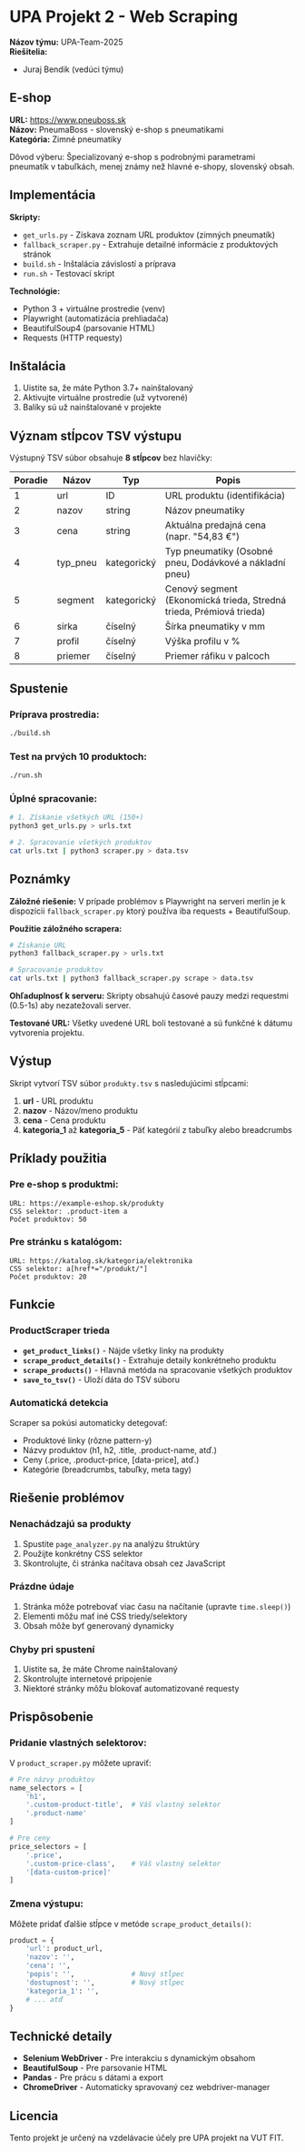 # UPA Projekt 2 - Web Scraping

**Názov týmu:** UPA-Team-2025  
**Riešitelia:** 
- Juraj Bendik (vedúci týmu)

## E-shop

**URL:** https://www.pneuboss.sk  
**Názov:** PneumaBoss - slovenský e-shop s pneumatikami  
**Kategória:** Zimné pneumatiky  

Dôvod výberu: Špecializovaný e-shop s podrobnými parametrami pneumatík v tabuľkách, menej známy než hlavné e-shopy, slovenský obsah.

## Implementácia

**Skripty:**
- `get_urls.py` - Získava zoznam URL produktov (zimných pneumatík)
- `fallback_scraper.py` - Extrahuje detailné informácie z produktových stránok
- `build.sh` - Inštalácia závislostí a príprava
- `run.sh` - Testovací skript

**Technológie:**
- Python 3 + virtuálne prostredie (venv)
- Playwright (automatizácia prehliadača)
- BeautifulSoup4 (parsovanie HTML)
- Requests (HTTP requesty)

## Inštalácia

1. Uistite sa, že máte Python 3.7+ nainštalovaný
2. Aktivujte virtuálne prostredie (už vytvorené)
3. Balíky sú už nainštalované v projekte

## Význam stĺpcov TSV výstupu

Výstupný TSV súbor obsahuje **8 stĺpcov** bez hlavičky:

| Poradie | Názov | Typ | Popis |
|---------|-------|-----|--------|
| 1 | url | ID | URL produktu (identifikácia) |
| 2 | nazov | string | Názov pneumatiky |
| 3 | cena | string | Aktuálna predajná cena (napr. "54,83 €") |
| 4 | typ_pneu | kategorický | Typ pneumatiky (Osobné pneu, Dodávkové a nákladní pneu) |
| 5 | segment | kategorický | Cenový segment (Ekonomická trieda, Stredná trieda, Prémiová trieda) |
| 6 | sirka | číselný | Šírka pneumatiky v mm |
| 7 | profil | číselný | Výška profilu v % |
| 8 | priemer | číselný | Priemer ráfiku v palcoch |

## Spustenie

### Príprava prostredia:
```bash
./build.sh
```

### Test na prvých 10 produktoch:
```bash  
./run.sh
```

### Úplné spracovanie:
```bash
# 1. Získanie všetkých URL (150+)
python3 get_urls.py > urls.txt

# 2. Spracovanie všetkých produktov
cat urls.txt | python3 scraper.py > data.tsv
```

## Poznámky

**Záložné riešenie:** V prípade problémov s Playwright na serveri merlin je k dispozícii `fallback_scraper.py` ktorý používa iba requests + BeautifulSoup.

**Použitie záložného scrapera:**
```bash
# Získanie URL
python3 fallback_scraper.py > urls.txt

# Spracovanie produktov  
cat urls.txt | python3 fallback_scraper.py scrape > data.tsv
```

**Ohľaduplnosť k serveru:** Skripty obsahujú časové pauzy medzi requestmi (0.5-1s) aby nezatežovali server.

**Testované URL:** Všetky uvedené URL boli testované a sú funkčné k dátumu vytvorenia projektu.

## Výstup

Skript vytvorí TSV súbor `produkty.tsv` s nasledujúcimi stĺpcami:

1. **url** - URL produktu
2. **nazov** - Názov/meno produktu
3. **cena** - Cena produktu
4. **kategoria_1** až **kategoria_5** - Päť kategórií z tabuľky alebo breadcrumbs

## Príklady použitia

### Pre e-shop s produktmi:
```
URL: https://example-eshop.sk/produkty
CSS selektor: .product-item a
Počet produktov: 50
```

### Pre stránku s katalógom:
```
URL: https://katalog.sk/kategoria/elektronika
CSS selektor: a[href*="/produkt/"]
Počet produktov: 20
```

## Funkcie

### ProductScraper trieda

- **`get_product_links()`** - Nájde všetky linky na produkty
- **`scrape_product_details()`** - Extrahuje detaily konkrétneho produktu
- **`scrape_products()`** - Hlavná metóda na spracovanie všetkých produktov
- **`save_to_tsv()`** - Uloží dáta do TSV súboru

### Automatická detekcia

Scraper sa pokúsi automaticky detegovať:
- Produktové linky (rôzne pattern-y)
- Názvy produktov (h1, h2, .title, .product-name, atď.)
- Ceny (.price, .product-price, [data-price], atď.)
- Kategórie (breadcrumbs, tabuľky, meta tagy)

## Riešenie problémov

### Nenachádzajú sa produkty
1. Spustite `page_analyzer.py` na analýzu štruktúry
2. Použijte konkrétny CSS selektor
3. Skontrolujte, či stránka načítava obsah cez JavaScript

### Prázdne údaje
1. Stránka môže potrebovať viac času na načítanie (upravte `time.sleep()`)
2. Elementi môžu mať iné CSS triedy/selektory
3. Obsah môže byť generovaný dynamicky

### Chyby pri spustení
1. Uistite sa, že máte Chrome nainštalovaný
2. Skontrolujte internetové pripojenie
3. Niektoré stránky môžu blokovať automatizované requesty

## Prispôsobenie

### Pridanie vlastných selektorov:

V `product_scraper.py` môžete upraviť:

```python
# Pre názvy produktov
name_selectors = [
    'h1',
    '.custom-product-title',  # Váš vlastný selektor
    '.product-name'
]

# Pre ceny
price_selectors = [
    '.price',
    '.custom-price-class',    # Váš vlastný selektor
    '[data-custom-price]'
]
```

### Zmena výstupu:

Môžete pridať ďalšie stĺpce v metóde `scrape_product_details()`:

```python
product = {
    'url': product_url,
    'nazov': '',
    'cena': '',
    'popis': '',              # Nový stĺpec
    'dostupnost': '',         # Nový stĺpec
    'kategoria_1': '',
    # ... atď
}
```

## Technické detaily

- **Selenium WebDriver** - Pre interakciu s dynamickým obsahom
- **BeautifulSoup** - Pre parsovanie HTML
- **Pandas** - Pre prácu s dátami a export
- **ChromeDriver** - Automaticky spravovaný cez webdriver-manager

## Licencia

Tento projekt je určený na vzdelávacie účely pre UPA projekt na VUT FIT.